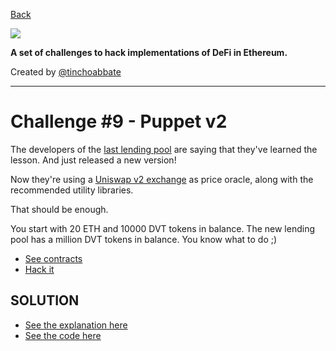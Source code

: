 [Back]('../../README.md)

![](../../cover.png)

**A set of challenges to hack implementations of DeFi in Ethereum.**

Created by [@tinchoabbate](https://twitter.com/tinchoabbate)

---
# Challenge #9 - Puppet v2

The developers of the [last lending pool](/test/08-puppet/README.md) are saying that they've learned the lesson. And just released a new version!

Now they're using a [Uniswap v2 exchange](https://docs.uniswap.org/protocol/V2/introduction) as price oracle, along with the recommended utility libraries.

That should be enough.

You start with 20 ETH and 10000 DVT tokens in balance. The new lending pool has a million DVT tokens in balance. You know what to do ;)

- [See contracts](../../contracts/puppet-v2)
- [Hack it](./puppet-v2.challenge.js)

## SOLUTION
- [See the explanation here](./SOLUTION.md)
- [See the code here](./puppet-v2.challenge.solved.js)